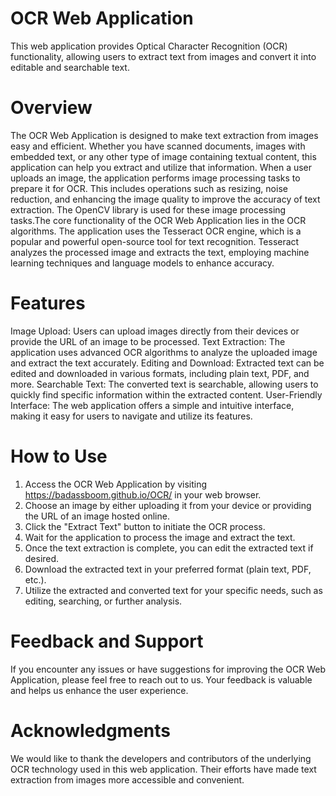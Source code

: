 # OCR Web Application
This web application provides Optical Character Recognition (OCR) functionality, allowing users to extract text from images and convert it into editable and searchable text.

# Overview
The OCR Web Application is designed to make text extraction from images easy and efficient. Whether you have scanned documents, images with embedded text, or any other type of image containing textual content, this application can help you extract and utilize that information. When a user uploads an image, the application performs image processing tasks to prepare it for OCR. This includes operations such as resizing, noise reduction, and enhancing the image quality to improve the accuracy of text extraction. The OpenCV library is used for these image processing tasks.The core functionality of the OCR Web Application lies in the OCR algorithms. The application uses the Tesseract OCR engine, which is a popular and powerful open-source tool for text recognition. Tesseract analyzes the processed image and extracts the text, employing machine learning techniques and language models to enhance accuracy.

# Features
Image Upload: Users can upload images directly from their devices or provide the URL of an image to be processed.
Text Extraction: The application uses advanced OCR algorithms to analyze the uploaded image and extract the text accurately.
Editing and Download: Extracted text can be edited and downloaded in various formats, including plain text, PDF, and more.
Searchable Text: The converted text is searchable, allowing users to quickly find specific information within the extracted content.
User-Friendly Interface: The web application offers a simple and intuitive interface, making it easy for users to navigate and utilize its features.
# How to Use
1. Access the OCR Web Application by visiting https://badassboom.github.io/OCR/ in your web browser.
2. Choose an image by either uploading it from your device or providing the URL of an image hosted online.
3. Click the "Extract Text" button to initiate the OCR process.
4. Wait for the application to process the image and extract the text.
5. Once the text extraction is complete, you can edit the extracted text if desired.
6. Download the extracted text in your preferred format (plain text, PDF, etc.).
7. Utilize the extracted and converted text for your specific needs, such as editing, searching, or further analysis.

# Feedback and Support
If you encounter any issues or have suggestions for improving the OCR Web Application, please feel free to reach out to us. Your feedback is valuable and helps us enhance the user experience.

# Acknowledgments
We would like to thank the developers and contributors of the underlying OCR technology used in this web application. Their efforts have made text extraction from images more accessible and convenient.

